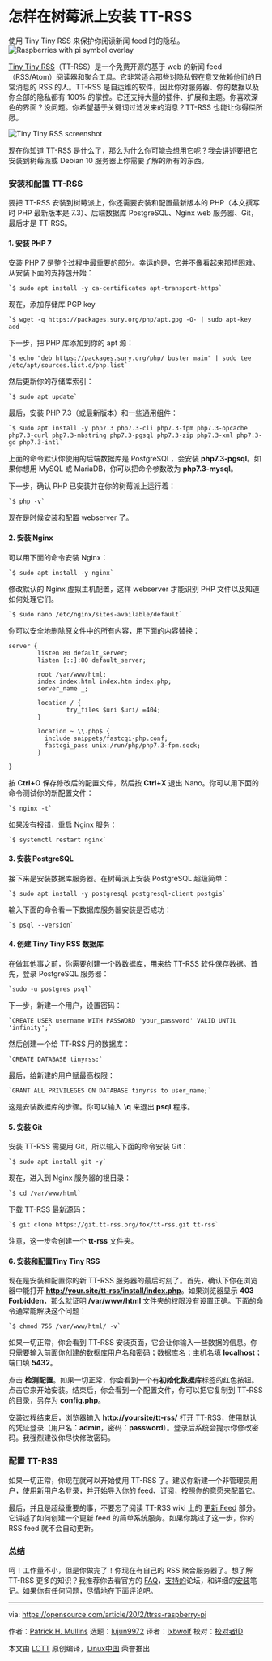 [#]: collector: (lujun9972)
[#]: translator: (lxbwolf)
[#]: reviewer: ( )
[#]: publisher: ( )
[#]: url: ( )
[#]: subject: (How to install TT-RSS on a Raspberry Pi)
[#]: via: (https://opensource.com/article/20/2/ttrss-raspberry-pi)
[#]: author: (Patrick H. Mullins https://opensource.com/users/pmullins)

怎样在树莓派上安装 TT-RSS
======
使用 Tiny Tiny RSS 来保护你阅读新闻 feed 时的隐私。
![Raspberries with pi symbol overlay][1]

[Tiny Tiny RSS][2]（TT-RSS）是一个免费开源的基于 web 的新闻 feed（RSS/Atom）阅读器和聚合工具。它非常适合那些对隐私很在意又依赖他们的日常消息的 RSS 的人。TT-RSS 是自运维的软件，因此你对服务器、你的数据以及你全部的隐私都有 100% 的掌控。它还支持大量的插件、扩展和主题。你喜欢深色的界面？没问题。你希望基于关键词过滤发来的消息？TT-RSS 也能让你得偿所愿。

![Tiny Tiny RSS screenshot][3]

现在你知道 TT-RSS 是什么了，那么为什么你可能会想用它呢？我会讲述要把它安装到树莓派或 Debian 10 服务器上你需要了解的所有的东西。

### 安装和配置 TT-RSS

要把 TT-RSS 安装到树莓派上，你还需要安装和配置最新版本的 PHP（本文撰写时 PHP 最新版本是 7.3）、后端数据库 PostgreSQL、Nginx web 服务器、Git，最后才是 TT-RSS。

#### 1\. 安装 PHP 7

安装 PHP 7 是整个过程中最重要的部分。幸运的是，它并不像看起来那样困难。从安装下面的支持包开始：


```
`$ sudo apt install -y ca-certificates apt-transport-https`
```

现在，添加存储库 PGP key


```
`$ wget -q https://packages.sury.org/php/apt.gpg -O- | sudo apt-key add -`
```

下一步，把 PHP 库添加到你的 apt 源：


```
`$ echo "deb https://packages.sury.org/php/ buster main" | sudo tee /etc/apt/sources.list.d/php.list`
```

然后更新你的存储库索引：


```
`$ sudo apt update`
```

最后，安装 PHP 7.3（或最新版本）和一些通用组件：


```
`$ sudo apt install -y php7.3 php7.3-cli php7.3-fpm php7.3-opcache php7.3-curl php7.3-mbstring php7.3-pgsql php7.3-zip php7.3-xml php7.3-gd php7.3-intl`
```

上面的命令默认你使用的后端数据库是 PostgreSQL，会安装 **php7.3-pgsql**。如果你想用 MySQL 或 MariaDB，你可以把命令参数改为 **php7.3-mysql**。

下一步，确认 PHP 已安装并在你的树莓派上运行着：


```
`$ php -v`
```

现在是时候安装和配置 webserver 了。

#### 2\. 安装 Nginx

可以用下面的命令安装 Nginx：


```
`$ sudo apt install -y nginx`
```

修改默认的 Nginx 虚拟主机配置，这样 webserver 才能识别 PHP 文件以及知道如何处理它们。


```
`$ sudo nano /etc/nginx/sites-available/default`
```

你可以安全地删除原文件中的所有内容，用下面的内容替换：


```
server {
        listen 80 default_server;
        listen [::]:80 default_server;

        root /var/www/html;
        index index.html index.htm index.php;
        server_name _;

        location / {
                try_files $uri $uri/ =404;
        }

        location ~ \\.php$ {
          include snippets/fastcgi-php.conf;
          fastcgi_pass unix:/run/php/php7.3-fpm.sock;
        }

}
```

按 **Ctrl+O** 保存修改后的配置文件，然后按 **Ctrl+X** 退出 Nano。你可以用下面的命令测试你的新配置文件：


```
`$ nginx -t`
```

如果没有报错，重启 Nginx 服务：


```
`$ systemctl restart nginx`
```

#### 3\. 安装 PostgreSQL

接下来是安装数据库服务器。在树莓派上安装 PostgreSQL 超级简单：


```
`$ sudo apt install -y postgresql postgresql-client postgis`
```

输入下面的命令看一下数据库服务器安装是否成功：


```
`$ psql --version`
```

#### 4\. 创建 Tiny Tiny RSS 数据库

在做其他事之前，你需要创建一个数数据库，用来给 TT-RSS 软件保存数据。首先，登录 PostgreSQL 服务器：


```
`sudo -u postgres psql`
```

下一步，新建一个用户，设置密码：


```
`CREATE USER username WITH PASSWORD 'your_password' VALID UNTIL 'infinity';`
```

然后创建一个给 TT-RSS 用的数据库：


```
`CREATE DATABASE tinyrss;`
```

最后，给新建的用户赋最高权限：


```
`GRANT ALL PRIVILEGES ON DATABASE tinyrss to user_name;`
```

这是安装数据库的步骤。你可以输入 **\q** 来退出 **psql** 程序。

#### 5\. 安装 Git

安装 TT-RSS 需要用 Git，所以输入下面的命令安装 Git：


```
`$ sudo apt install git -y`
```

现在，进入到 Nginx 服务器的根目录：


```
`$ cd /var/www/html`
```

下载 TT-RSS 最新源码：


```
`$ git clone https://git.tt-rss.org/fox/tt-rss.git tt-rss`
```

注意，这一步会创建一个 **tt-rss** 文件夹。

#### 6\. 安装和配置Tiny Tiny RSS

现在是安装和配置你的新 TT-RSS 服务器的最后时刻了。首先，确认下你在浏览器中能打开 **<http://your.site/tt-rss/install/index.php>**。如果浏览器显示 **403 Forbidden**，那么就证明 **/var/www/html** 文件夹的权限没有设置正确。下面的命令通常能解决这个问题：


```
`$ chmod 755 /var/www/html/ -v`
```

如果一切正常，你会看到 TT-RSS 安装页面，它会让你输入一些数据的信息。你只需要输入前面你创建的数据库用户名和密码；数据库名；主机名填 **localhost**；端口填 **5432**。

点击 **检测配置**。如果一切正常，你会看到一个有**初始化数据库**标签的红色按钮。点击它来开始安装。结束后，你会看到一个配置文件，你可以把它复制到 TT-RSS 的目录，另存为 **config.php**。

安装过程结束后，浏览器输入 **<http://yoursite/tt-rss/>** 打开 TT-RSS，使用默认的凭证登录（用户名：**admin**，密码：**password**）。登录后系统会提示你修改密码。我强烈建议你尽快修改密码。

### 配置 TT-RSS

如果一切正常，你现在就可以开始使用 TT-RSS 了。建议你新建一个非管理员用户，使用新用户名登录，并开始导入你的 feed、订阅，按照你的意愿来配置它。

最后，并且是超级重要的事，不要忘了阅读 TT-RSS wiki 上的 [更新 Feed][4] 部分。它讲述了如何创建一个更新 feed 的简单系统服务。如果你跳过了这一步，你的 RSS feed 就不会自动更新。

### 总结

呵！工作量不小，但是你做完了！你现在有自己的 RSS 聚合服务器了。想了解 TT-RSS 更多的知识？我推荐你去看官方的 [FAQ][5]，[支持的][6]论坛，和详细的[安装][7]笔记。如果你有任何问题，尽情地在下面评论吧。

--------------------------------------------------------------------------------

via: https://opensource.com/article/20/2/ttrss-raspberry-pi

作者：[Patrick H. Mullins][a]
选题：[lujun9972][b]
译者：[lxbwolf](https://github.com/lxbwolf)
校对：[校对者ID](https://github.com/校对者ID)

本文由 [LCTT](https://github.com/LCTT/TranslateProject) 原创编译，[Linux中国](https://linux.cn/) 荣誉推出

[a]: https://opensource.com/users/pmullins
[b]: https://github.com/lujun9972
[1]: https://opensource.com/sites/default/files/styles/image-full-size/public/lead-images/life-raspberrypi_0.png?itok=Kczz87J2 (Raspberries with pi symbol overlay)
[2]: https://tt-rss.org/
[3]: https://opensource.com/sites/default/files/uploads/tt-rss.jpeg (Tiny Tiny RSS screenshot)
[4]: https://tt-rss.org/wiki/UpdatingFeeds
[5]: https://tt-rss.org/wiki/FAQ
[6]: https://community.tt-rss.org/c/tiny-tiny-rss/support
[7]: https://tt-rss.org/wiki/InstallationNotes
